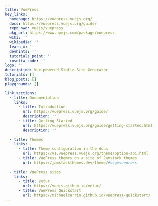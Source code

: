 ```yaml
---
title: VuePress
key_links:
  homepage: https://vuepress.vuejs.org/
  docs: https://vuepress.vuejs.org/guide/
  repo_nwo: vuejs/vuepress
  pkg_url: https://www.npmjs.com/package/vuepress
  wiki: ''
  wikipedia: ''
  learn_x: ''
  devhints: ''
  tutorials_point: ''
  rosetta_code: ''
logo: ''
description: Vue-powered Static Site Generator
tutorials: []
blog_posts: []
playgrounds: []

link_sections:
  - title: Documentation
    links:
      - title: Introduction
        url: https://vuepress.vuejs.org/guide/
        description: ''
      - title: Getting Started
        url: https://vuepress.vuejs.org/guide/getting-started.html
        description: ''
      
  - title: Themes
    links:
      - title: Theme configuration in the docs
        url: https://v1.vuepress.vuejs.org/theme/option-api.html
      - title: VuePress themes on a site of Jamstack themes
        url: https://jamstackthemes.dev/theme/#ssg=vuepress
        
  - title: VuePress sites
    links:
      - title: Vetur
        url: https://vuejs.github.io/vetur/
      - title: VuePress Quickstart
        url: https://michaelcurrin.github.io/vuepress-quickstart/
---
```

